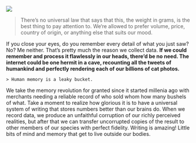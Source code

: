 ![](https://miro.medium.com/max/1400/1*nIEgknh9oaz2kG7LVSMxwg.png)

> There’s no universal law that says that this, the weight in grams, is the best thing to pay attention to. We‘re allowed to prefer volume, price, country of origin, or anything else that suits our mood.

If you close your eyes, do you remember every detail of what you just saw? No? Me neither. That’s pretty much the reason we collect data. **If we could remember and process it flawlessly in our heads, there’d be no need. The internet could be one hermit in a cave, recounting all the tweets of humankind and perfectly rendering each of our billions of cat photos.**

```ad-tldr
> Human memory is a leaky bucket.
```

We take the memory revolution for granted since it started millenia ago with merchants needing a reliable record of who sold whom how many bushels of what. Take a moment to realize how glorious it is to have a universal system of writing that stores numbers better than our brains do. When we record data, we produce an unfaithful corruption of our richly perceived realities, but after that we can transfer uncorrupted copies of the result to other members of our species with perfect fidelity. Writing is amazing! Little bits of mind and memory that get to live outside our bodies.

>